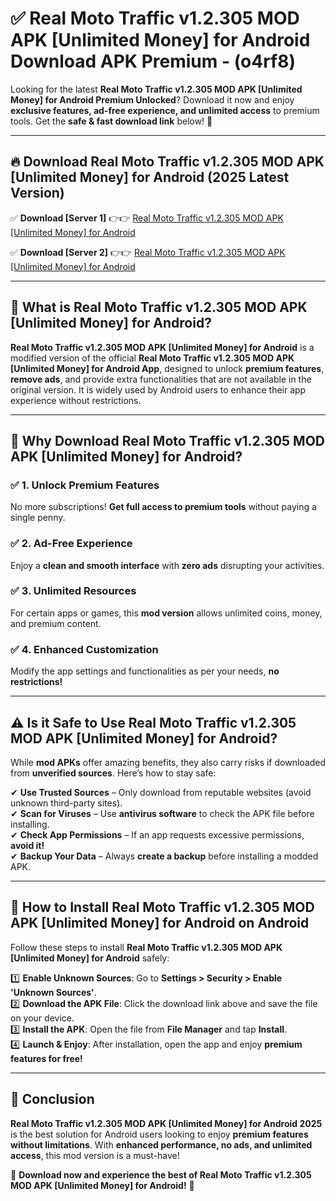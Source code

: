 
# ✅ Real Moto Traffic v1.2.305 MOD APK [Unlimited Money] for Android Download APK Premium -  (o4rf8) 

Looking for the latest **Real Moto Traffic v1.2.305 MOD APK [Unlimited Money] for Android Premium Unlocked**? Download it now and enjoy **exclusive features, ad-free experience, and unlimited access** to premium tools. Get the **safe & fast download link** below! 🚀

---

## 🔥 Download Real Moto Traffic v1.2.305 MOD APK [Unlimited Money] for Android (2025 Latest Version)

✅ **Download [Server 1]** 👉👉 [Real Moto Traffic v1.2.305 MOD APK [Unlimited Money] for Android ](https://apkcomod.com?title=Real_Moto_Traffic_v1.2.305_MOD_APK_[Unlimited_Money]_for_Android)  

✅ **Download [Server 2]** 👉👉 [Real Moto Traffic v1.2.305 MOD APK [Unlimited Money] for Android ](https://apkcomod.com?title=Real_Moto_Traffic_v1.2.305_MOD_APK_[Unlimited_Money]_for_Android)  


---

## 📌 What is Real Moto Traffic v1.2.305 MOD APK [Unlimited Money] for Android?

**Real Moto Traffic v1.2.305 MOD APK [Unlimited Money] for Android** is a modified version of the official **Real Moto Traffic v1.2.305 MOD APK [Unlimited Money] for Android App**, designed to unlock **premium features**, **remove ads**, and provide extra functionalities that are not available in the original version. It is widely used by Android users to enhance their app experience without restrictions.

---

## 🌟 Why Download Real Moto Traffic v1.2.305 MOD APK [Unlimited Money] for Android?

### ✅ 1. Unlock Premium Features
No more subscriptions! **Get full access to premium tools** without paying a single penny.

### ✅ 2. Ad-Free Experience
Enjoy a **clean and smooth interface** with **zero ads** disrupting your activities.

### ✅ 3. Unlimited Resources
For certain apps or games, this **mod version** allows unlimited coins, money, and premium content.

### ✅ 4. Enhanced Customization
Modify the app settings and functionalities as per your needs, **no restrictions!**

---

## ⚠️ Is it Safe to Use Real Moto Traffic v1.2.305 MOD APK [Unlimited Money] for Android?

While **mod APKs** offer amazing benefits, they also carry risks if downloaded from **unverified sources**. Here’s how to stay safe:

✔ **Use Trusted Sources** – Only download from reputable websites (avoid unknown third-party sites).  
✔ **Scan for Viruses** – Use **antivirus software** to check the APK file before installing.  
✔ **Check App Permissions** – If an app requests excessive permissions, **avoid it!**  
✔ **Backup Your Data** – Always **create a backup** before installing a modded APK.

---

## 📲 How to Install Real Moto Traffic v1.2.305 MOD APK [Unlimited Money] for Android on Android

Follow these steps to install **Real Moto Traffic v1.2.305 MOD APK [Unlimited Money] for Android** safely:

1️⃣ **Enable Unknown Sources**: Go to **Settings > Security > Enable 'Unknown Sources'**.  
2️⃣ **Download the APK File**: Click the download link above and save the file on your device.  
3️⃣ **Install the APK**: Open the file from **File Manager** and tap **Install**.  
4️⃣ **Launch & Enjoy**: After installation, open the app and enjoy **premium features for free!**

---

## 🚀 Conclusion

**Real Moto Traffic v1.2.305 MOD APK [Unlimited Money] for Android 2025** is the best solution for Android users looking to enjoy **premium features without limitations**. With **enhanced performance, no ads, and unlimited access**, this mod version is a must-have!

🔻 **Download now and experience the best of Real Moto Traffic v1.2.305 MOD APK [Unlimited Money] for Android!** 🔻


